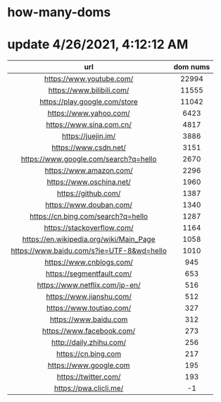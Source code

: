 # how-many-doms

# update 4/26/2021, 4:12:12 AM

url | dom nums
:-: | :-:
https://www.youtube.com/ | 22994
https://www.bilibili.com/ | 11555
https://play.google.com/store | 11042
https://www.yahoo.com/ | 6423
https://www.sina.com.cn/ | 4817
https://juejin.im/ | 3886
https://www.csdn.net/ | 3151
https://www.google.com/search?q=hello | 2670
https://www.amazon.com/ | 2296
https://www.oschina.net/ | 1960
https://github.com/ | 1387
https://www.douban.com/ | 1340
https://cn.bing.com/search?q=hello | 1287
https://stackoverflow.com/ | 1164
https://en.wikipedia.org/wiki/Main_Page | 1058
https://www.baidu.com/s?ie=UTF-8&wd=hello | 1010
https://www.cnblogs.com/ | 945
https://segmentfault.com/ | 653
https://www.netflix.com/jp-en/ | 516
https://www.jianshu.com/ | 512
https://www.toutiao.com/ | 327
https://www.baidu.com | 312
https://www.facebook.com/ | 273
http://daily.zhihu.com/ | 256
https://cn.bing.com | 217
https://www.google.com | 195
https://twitter.com/ | 193
https://pwa.clicli.me/ | -1
